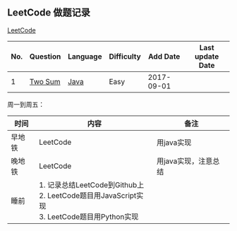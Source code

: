 ## LeetCode 做题记录
[LeetCode](https://leetcode.com/problems/)

| No. | Question     | Language    | Difficulty | Add Date   | Last update Date |
|-----|--------------|-------------|------------|------------|------------------|
| 1   | [Two Sum][1] | [Java][1_1] | Easy       | 2017-09-01 |                  |

[1]:001.Two%20Sum
[1_1]:001.Two%20Sum/TwoSum.java

周一到周五：

| 时间   | 内容                                                                                                   | 备注                 |
|--------|--------------------------------------------------------------------------------------------------------|----------------------|
| 早地铁 | LeetCode                                                                                               | 用java实现           |
| 晚地铁 | LeetCode                                                                                               | 用java实现，注意总结 |
| 睡前   | 1. 记录总结LeetCode到Github上<br/>2. LeetCode题目用JavaScript实现<br/>3. LeetCode题目用Python实现<br/> |                      |
